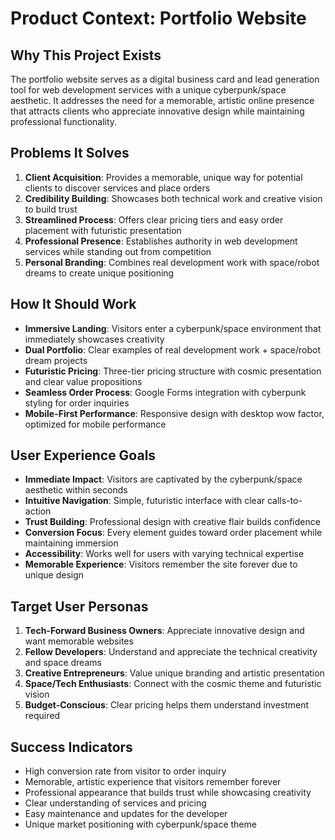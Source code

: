 # Product Context: Portfolio Website

## Why This Project Exists
The portfolio website serves as a digital business card and lead generation tool for web development services with a unique cyberpunk/space aesthetic. It addresses the need for a memorable, artistic online presence that attracts clients who appreciate innovative design while maintaining professional functionality.

## Problems It Solves
1. **Client Acquisition**: Provides a memorable, unique way for potential clients to discover services and place orders
2. **Credibility Building**: Showcases both technical work and creative vision to build trust
3. **Streamlined Process**: Offers clear pricing tiers and easy order placement with futuristic presentation
4. **Professional Presence**: Establishes authority in web development services while standing out from competition
5. **Personal Branding**: Combines real development work with space/robot dreams to create unique positioning

## How It Should Work
- **Immersive Landing**: Visitors enter a cyberpunk/space environment that immediately showcases creativity
- **Dual Portfolio**: Clear examples of real development work + space/robot dream projects
- **Futuristic Pricing**: Three-tier pricing structure with cosmic presentation and clear value propositions
- **Seamless Order Process**: Google Forms integration with cyberpunk styling for order inquiries
- **Mobile-First Performance**: Responsive design with desktop wow factor, optimized for mobile performance

## User Experience Goals
- **Immediate Impact**: Visitors are captivated by the cyberpunk/space aesthetic within seconds
- **Intuitive Navigation**: Simple, futuristic interface with clear calls-to-action
- **Trust Building**: Professional design with creative flair builds confidence
- **Conversion Focus**: Every element guides toward order placement while maintaining immersion
- **Accessibility**: Works well for users with varying technical expertise
- **Memorable Experience**: Visitors remember the site forever due to unique design

## Target User Personas
1. **Tech-Forward Business Owners**: Appreciate innovative design and want memorable websites
2. **Fellow Developers**: Understand and appreciate the technical creativity and space dreams
3. **Creative Entrepreneurs**: Value unique branding and artistic presentation
4. **Space/Tech Enthusiasts**: Connect with the cosmic theme and futuristic vision
5. **Budget-Conscious**: Clear pricing helps them understand investment required

## Success Indicators
- High conversion rate from visitor to order inquiry
- Memorable, artistic experience that visitors remember forever
- Professional appearance that builds trust while showcasing creativity
- Clear understanding of services and pricing
- Easy maintenance and updates for the developer
- Unique market positioning with cyberpunk/space theme
